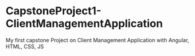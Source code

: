 # CapstoneProject1-ClientManagementApplication
My first capstone Project on Client Management Application with Angular, HTML, CSS, JS
